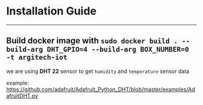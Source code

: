 # Installation Guide

---
Build docker image with 
`sudo docker build . --build-arg DHT_GPIO=4 --build-arg BOX_NUMBER=0 -t argitech-iot`
---
we are using **DHT 22** sensor to get `humidity` and `temperature` sensor data

example: https://github.com/adafruit/Adafruit_Python_DHT/blob/master/examples/AdafruitDHT.py